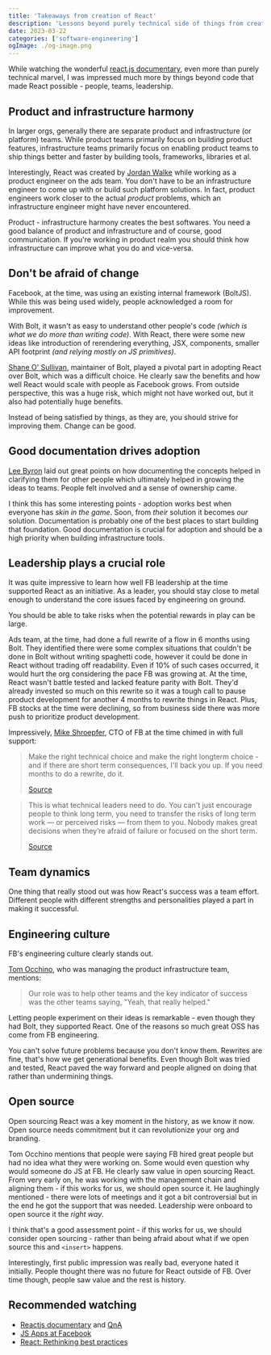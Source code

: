 ```yaml
---
title: 'Takeaways from creation of React'
description: 'Lessons beyond purely technical side of things from creation of one of the most popular frontend frameworks'
date: 2023-03-22
categories: ['software-engineering']
ogImage: ./og-image.png
---
```


While watching the wonderful [react.js documentary](https://www.youtube.com/watch?v=8pDqJVdNa44), even more than purely technical marvel, I was impressed much more by things beyond code that made React possible - people, teams, leadership.

## Product and infrastructure harmony

In larger orgs, generally there are separate product and infrastructure (or platform) teams. While product teams primarily focus on building product features, infrastructure teams primarily focus on enabling product teams to ship things better and faster by building tools, frameworks, libraries et al.

Interestingly, React was created by [Jordan Walke](https://twitter.com/jordwalke) while working as a product engineer on the ads team. You don't have to be an infrastructure engineer to come up with or build such platform solutions. In fact, product engineers work closer to the actual _product_ problems, which an infrastructure engineer might have never encountered.

Product - infrastructure harmony creates the best softwares. You need a good balance of product and infrastructure and of course, good communication. If you're working in product realm you should think how infrastructure can improve what you do and vice-versa.

## Don't be afraid of change

Facebook, at the time, was using an existing internal framework (BoltJS). While this was being used widely, people acknowledged a room for improvement.

With Bolt, it wasn't as easy to understand other people's code _(which is what we do more than writing code)_. With React, there were some new ideas like introduction of rerendering everything, JSX, components, smaller API footprint _(and relying mostly on JS primitives)_.

[Shane O' Sullivan](https://twitter.com/chofter), maintainer of Bolt, played a pivotal part in adopting React over Bolt, which was a difficult choice. He clearly saw the benefits and how well React would scale with people as Facebook grows. From outside perspective, this was a huge risk, which might not have worked out, but it also had potentially huge benefits.

Instead of being satisfied by things, as they are, you should strive for improving them. Change can be good.

## Good documentation drives adoption

[Lee Byron](https://twitter.com/leeb) laid out great points on how documenting the concepts helped in clarifying them for other people which ultimately helped in growing the ideas to teams. People felt involved and a sense of ownership came.

I think this has some interesting points - adoption works best when everyone has _skin in the game_. Soon, from _their_ solution it becomes _our_ solution. Documentation is probably one of the best places to start building that foundation. Good documentation is crucial for adoption and should be a high priority when building infrastructure tools.

## Leadership plays a crucial role

It was quite impressive to learn how well FB leadership at the time supported React as an initiative. As a leader, you should stay close to metal enough to understand the core issues faced by engineering on ground.

You should be able to take risks when the potential rewards in play can be large.

Ads team, at the time, had done a full rewrite of a flow in 6 months using Bolt. They identified there were some complex situations that couldn't be done in Bolt without writing spaghetti code, however it could be done in React without trading off readability. Even if 10% of such cases occurred, it would hurt the org considering the pace FB was growing at. At the time, React wasn't battle tested and lacked feature parity with Bolt. They'd already invested so much on this rewrite so it was a tough call to pause product development for another 4 months to rewrite things in React. Plus, FB stocks at the time were declining, so from business side there was more push to prioritize product development.

Impressively, [Mike Shroepfer](https://twitter.com/schrep), CTO of FB at the time chimed in with full support:

> Make the right technical choice and make the right longterm choice - and if there are short term consequences, I'll back you up. If you need months to do a rewrite, do it.
>
> [Source](https://twitter.com/schrep/status/1625917218809868288)

> This is what technical leaders need to do. You can't just encourage people to think long term, you need to transfer the risks of long term work — or perceived risks — from them to you. Nobody makes great decisions when they’re afraid of failure or focused on the short term.
>
> [Source](https://twitter.com/schrep/status/1625917285037920256)

## Team dynamics

One thing that really stood out was how React's success was a team effort. Different people with different strengths and personalities played a part in making it successful.

## Engineering culture

FB's engineering culture clearly stands out.

[Tom Occhino](https://twitter.com/tomocchino), who was managing the product infrastructure team, mentions:

> Our role was to help other teams and the key indicator of success was the other teams saying, "Yeah, that really helped."

Letting people experiment on their ideas is remarkable - even though they had Bolt, they supported React. One of the reasons so much great OSS has come from FB engineering.

You can't solve future problems because you don't know them. Rewrites are fine, that's how we get generational benefits. Even though Bolt was tried and tested, React paved the way forward and people aligned on doing that rather than undermining things.

## Open source

Open sourcing React was a key moment in the history, as we know it now. Open source needs commitment but it can revolutionize your org and branding.

Tom Occhino mentions that people were saying FB hired great people but had no idea what they were working on. Some would even question why would someone do JS at FB. He clearly saw value in open sourcing React. From very early on, he was working with the management chain and aligning them - if this works for us, we should open source it. He laughingly mentioned - there were lots of meetings and it got a bit controversial but in the end he got the support that was needed. Leadership were onboard to open source it the _right way_.

I think that's a good assessment point - if this works for us, we should consider open sourcing - rather than being afraid about what if we open source this and `<insert>` happens.

Interestingly, first public impression was really bad, everyone hated it initially. People thought there was no future for React outside of FB. Over time though, people saw value and the rest is history.

## Recommended watching

- [Reactjs documentary](https://www.youtube.com/watch?v=8pDqJVdNa44) and [QnA](https://youtu.be/WzRSysq7F4k)
- [JS Apps at Facebook](https://www.youtube.com/watch?v=GW0rj4sNH2w)
- [React: Rethinking best practices](https://www.youtube.com/watch?v=x7cQ3mrcKaY)

